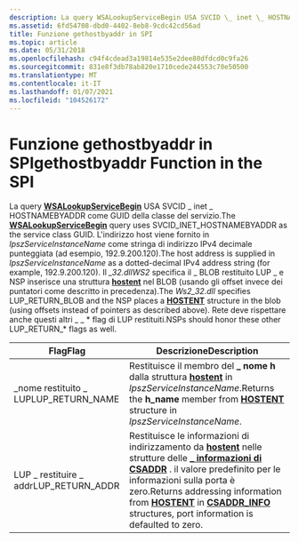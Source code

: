 ```yaml
---
description: La query WSALookupServiceBegin USA SVCID \_ inet \_ HOSTNAMEBYADDR come GUID della classe del servizio.
ms.assetid: 6fd54708-dbd0-4402-8eb8-9cdc42cd56ad
title: Funzione gethostbyaddr in SPI
ms.topic: article
ms.date: 05/31/2018
ms.openlocfilehash: c94f4cdead3a19814e535e2dee80dfdcd0c9fa26
ms.sourcegitcommit: 831e8f3db78ab820e1710cede244553c70e50500
ms.translationtype: MT
ms.contentlocale: it-IT
ms.lasthandoff: 01/07/2021
ms.locfileid: "104526172"
---
```

# <a name="gethostbyaddr-function-in-the-spi"></a><span data-ttu-id="95f8a-103">Funzione gethostbyaddr in SPI</span><span class="sxs-lookup"><span data-stu-id="95f8a-103">gethostbyaddr Function in the SPI</span></span>

<span data-ttu-id="95f8a-104">La query [**WSALookupServiceBegin**](/windows/desktop/api/Winsock2/nf-winsock2-wsalookupservicebegina) USA SVCID \_ inet \_ HOSTNAMEBYADDR come GUID della classe del servizio.</span><span class="sxs-lookup"><span data-stu-id="95f8a-104">The [**WSALookupServiceBegin**](/windows/desktop/api/Winsock2/nf-winsock2-wsalookupservicebegina) query uses SVCID\_INET\_HOSTNAMEBYADDR as the service class GUID.</span></span> <span data-ttu-id="95f8a-105">L'indirizzo host viene fornito in *lpszServiceInstanceName* come stringa di indirizzo IPv4 decimale punteggiata (ad esempio, 192.9.200.120).</span><span class="sxs-lookup"><span data-stu-id="95f8a-105">The host address is supplied in *lpszServiceInstanceName* as a dotted-decimal IPv4 address string (for example, 192.9.200.120).</span></span> <span data-ttu-id="95f8a-106">Il *\_32.dllWS2* specifica il \_ BLOB restituito LUP \_ e NSP inserisce una struttura [**hostent**](/windows/desktop/api/winsock/ns-winsock-hostent) nel BLOB (usando gli offset invece dei puntatori come descritto in precedenza).</span><span class="sxs-lookup"><span data-stu-id="95f8a-106">The *Ws2\_32.dll* specifies LUP\_RETURN\_BLOB and the NSP places a [**HOSTENT**](/windows/desktop/api/winsock/ns-winsock-hostent) structure in the blob (using offsets instead of pointers as described above).</span></span> <span data-ttu-id="95f8a-107">Rete deve rispettare anche questi altri \_ \_ \* flag di LUP restituiti.</span><span class="sxs-lookup"><span data-stu-id="95f8a-107">NSPs should honor these other LUP\_RETURN\_\* flags as well.</span></span>



| <span data-ttu-id="95f8a-108">Flag</span><span class="sxs-lookup"><span data-stu-id="95f8a-108">Flag</span></span>              | <span data-ttu-id="95f8a-109">Descrizione</span><span class="sxs-lookup"><span data-stu-id="95f8a-109">Description</span></span>                                                                                                                                                  |
|-------------------|--------------------------------------------------------------------------------------------------------------------------------------------------------------|
| <span data-ttu-id="95f8a-110">\_nome restituito \_ LUP</span><span class="sxs-lookup"><span data-stu-id="95f8a-110">LUP\_RETURN\_NAME</span></span> | <span data-ttu-id="95f8a-111">Restituisce il membro del **\_ nome h** dalla struttura [**hostent**](/windows/desktop/api/winsock/ns-winsock-hostent) in *lpszServiceInstanceName*.</span><span class="sxs-lookup"><span data-stu-id="95f8a-111">Returns the **h\_name** member from [**HOSTENT**](/windows/desktop/api/winsock/ns-winsock-hostent) structure in *lpszServiceInstanceName*.</span></span>                                                     |
| <span data-ttu-id="95f8a-112">LUP \_ restituire \_ addr</span><span class="sxs-lookup"><span data-stu-id="95f8a-112">LUP\_RETURN\_ADDR</span></span> | <span data-ttu-id="95f8a-113">Restituisce le informazioni di indirizzamento da [**hostent**](/windows/desktop/api/winsock/ns-winsock-hostent) nelle strutture delle [**\_ informazioni di CSADDR**](/windows/win32/api/ws2def/ns-ws2def-csaddr_info) . il valore predefinito per le informazioni sulla porta è zero.</span><span class="sxs-lookup"><span data-stu-id="95f8a-113">Returns addressing information from [**HOSTENT**](/windows/desktop/api/winsock/ns-winsock-hostent) in [**CSADDR\_INFO**](/windows/win32/api/ws2def/ns-ws2def-csaddr_info) structures, port information is defaulted to zero.</span></span> |



 

 

 
